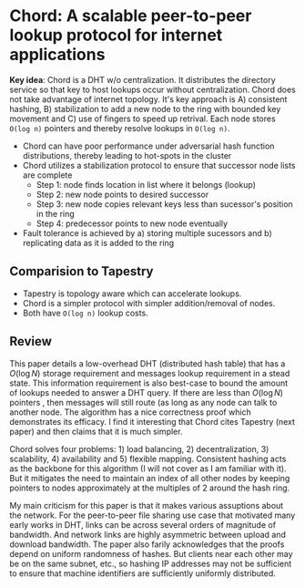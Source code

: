 # Chord: A scalable peer-to-peer lookup protocol for internet applications

**Key idea**: Chord is a DHT w/o centralization. It distributes the directory service so that key to host lookups occur without centralization. Chord does not take advantage of internet topology. It's key approach is A) consistent hashing, B) stabilization to add a new node to the ring with bounded key movement and C) use of fingers to speed up retrival. Each node stores `O(log n)` pointers and thereby resolve lookups in `O(log n)`.

* Chord can have poor performance under adversarial hash function distributions, thereby leading to hot-spots in the cluster
* Chord utilizes a stabilization protocol to ensure that successor node lists are complete
  * Step 1: node finds location in list where it belongs (lookup)
  * Step 2: new node points to desired successor
  * Step 3: new node copies relevant keys less than sucessor's position in the ring
  * Step 4: predecessor points to new node eventually
* Fault tolerance is achieved by a) storing multiple sucessors and b) replicating data as it is added to the ring

## Comparision to Tapestry
* Tapestry is topology aware which can accelerate lookups.
* Chord is a simpler protocol with simpler addition/removal of nodes.
* Both have `O(log n)` lookup costs.

## Review

This paper details a low-overhead DHT (distributed hash table) that has a $O(\log{N})$ storage requirement and messages lookup requirement in a stead state. This information requirement is also best-case to bound the amount of lookups needed to answer a DHT query. If there are less than $O(\log{N})$ pointers , then messages will still route (as long as any node can talk to another node. The algorithm has a nice correctness proof which demonstrates its efficacy. I find it interesting that Chord cites Tapestry (next paper) and then claims that it is much simpler.

Chord solves four problems: 1) load balancing, 2) decentralization, 3) scalability, 4) availability and 5) flexible mapping. Consistent hashing acts as the backbone for this algorithm (I will not cover as I am familiar with it). But it mitigates the need to maintain an index of all other nodes by keeping pointers to nodes approximately at the multiples of 2 around the hash ring.

My main criticism for this paper is that it makes various assuptions about the network. For the peer-to-peer file sharing use case that motivated many early works in DHT, links can be across several orders of magnitude of bandwidth. And network links are highly asymmetric between upload and download bandwidth. The paper also farily acknowledges that the proofs depend on uniform randomness of hashes. But clients near each other may be on the same subnet, etc., so hashing IP addresses may not be sufficient to ensure that machine identifiers are sufficiently uniformly distributed.
